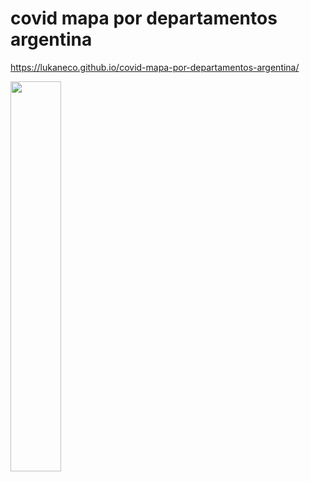 # covid mapa por departamentos argentina
 
 https://lukaneco.github.io/covid-mapa-por-departamentos-argentina/



<div>
<img  src="https://raw.githubusercontent.com/lukaneco/covid-mapa-por-departamentos-argentina/master/examples/foto.png"  width="auto"  height="40%">
</div>
  
